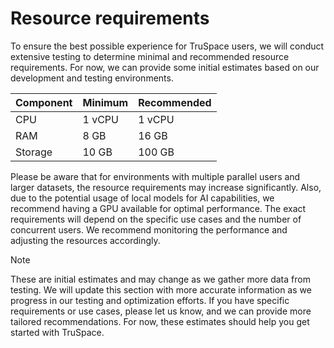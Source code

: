 # Resource requirements

To ensure the best possible experience for TruSpace users, we will conduct extensive testing to determine minimal and recommended resource requirements. For now, we can provide some initial estimates based on our development and testing environments.

| Component | Minimum | Recommended |
| --------- | ------- | ----------- |
| CPU       | 1 vCPU  | 1 vCPU      |
| RAM       | 8 GB    | 16 GB       |
| Storage   | 10 GB   | 100 GB      |

Please be aware that for environments with multiple parallel users and larger datasets, the resource requirements may increase significantly. Also, due to the potential usage of local models for AI capabilities, we recommend having a GPU available for optimal performance. The exact requirements will depend on the specific use cases and the number of concurrent users. We recommend monitoring the performance and adjusting the resources accordingly.

> [!NOTE]
> These are initial estimates and may change as we gather more data from testing. We will update this section with more accurate information as we progress in our testing and optimization efforts. If you have specific requirements or use cases, please let us know, and we can provide more tailored recommendations. For now, these estimates should help you get started with TruSpace.
